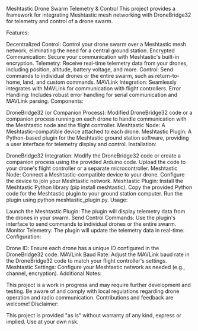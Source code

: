 Meshtastic Drone Swarm Telemetry & Control
This project provides a framework for integrating Meshtastic mesh networking with DroneBridge32 for telemetry and control of a drone swarm.

Features:

Decentralized Control: Control your drone swarm over a Meshtastic mesh network, eliminating the need for a central ground station.
Encrypted Communication: Secure your communication with Meshtastic's built-in encryption.
Telemetry: Receive real-time telemetry data from your drones, including position, altitude, battery voltage, and more.
Control: Send commands to individual drones or the entire swarm, such as return-to-home, land, and custom commands.
MAVLink Integration: Seamlessly integrates with MAVLink for communication with flight controllers.
Error Handling: Includes robust error handling for serial communication and MAVLink parsing.
Components:

DroneBridge32 (or Companion Process): Modified DroneBridge32 code or a companion process running on each drone to handle communication with the Meshtastic node and the flight controller.
Meshtastic Node: A Meshtastic-compatible device attached to each drone.
Meshtastic Plugin: A Python-based plugin for the Meshtastic ground station software, providing a user interface for telemetry display and control.
Installation:

DroneBridge32 Integration:
Modify the DroneBridge32 code or create a companion process using the provided Arduino code.
Upload the code to your drone's flight controller or a separate microcontroller.
Meshtastic Node:
Connect a Meshtastic-compatible device to your drone.
Configure the device to join your Meshtastic network.
Meshtastic Plugin:
Install the Meshtastic Python library (pip install meshtastic).
Copy the provided Python code for the Meshtastic plugin to your ground station computer.
Run the plugin using python meshtastic_plugin.py.
Usage:

Launch the Meshtastic Plugin: The plugin will display telemetry data from the drones in your swarm.
Send Control Commands: Use the plugin's interface to send commands to individual drones or the entire swarm.
Monitor Telemetry: The plugin will update the telemetry data in real-time.
Configuration:

Drone ID: Ensure each drone has a unique ID configured in the DroneBridge32 code.
MAVLink Baud Rate: Adjust the MAVLink baud rate in the DroneBridge32 code to match your flight controller's settings.
Meshtastic Settings: Configure your Meshtastic network as needed (e.g., channel, encryption).
Additional Notes:

This project is a work in progress and may require further development and testing.
Be aware of and comply with local regulations regarding drone operation and radio communication.
Contributions and feedback are welcome!
Disclaimer:

This project is provided "as is" without warranty of any kind, express or implied. Use at your own risk.
